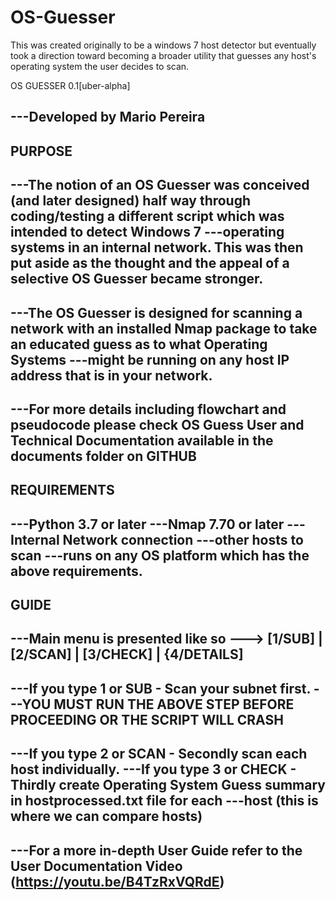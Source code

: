 # OS-Guesser
This was created originally to be a windows 7 host detector but eventually took a direction toward becoming a broader utility that guesses any host's operating system the user decides to scan.

OS GUESSER 0.1[uber-alpha]    
                                                  
---Developed by Mario Pereira
-------
PURPOSE
-------
---The notion of an OS Guesser was conceived (and later designed) half way through coding/testing a different script which was intended to detect Windows 7
---operating systems in an internal network. This was then put aside as the thought and the appeal of a selective OS Guesser became stronger.
---
---The OS Guesser is designed for scanning a network with an installed Nmap package to take an educated guess as to what Operating Systems
---might be running on any host IP address that is in your network.
---
---For more details including flowchart and pseudocode please check OS Guess User and Technical Documentation available in the documents folder on GITHUB
------------
REQUIREMENTS
------------
---Python 3.7 or later
---Nmap 7.70 or later
---Internal Network connection
---other hosts to scan
---runs on any OS platform which has the above requirements.
-----
GUIDE
-----                          
---Main menu is presented like so ---> [1/SUB] | [2/SCAN] | [3/CHECK] | {4/DETAILS]
---
---If you type 1 or SUB - Scan your subnet first.
---YOU MUST RUN THE ABOVE STEP BEFORE PROCEEDING OR THE SCRIPT WILL CRASH
---
---If you type 2 or SCAN - Secondly scan each host individually.
---If you type 3 or CHECK - Thirdly create Operating System Guess summary in hostprocessed.txt file for each
---host (this is where we can compare hosts)
---
---For a more in-depth User Guide refer to the User Documentation Video (https://youtu.be/B4TzRxVQRdE)
---

                                    

